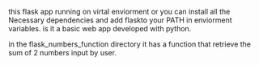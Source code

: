 this flask app running on virtal enviorment or you can install all the Necessary dependencies and add flaskto your PATH in enviorment variables.
is it a basic web app developed with python.

in the flask_numbers_function directory it has a function that retrieve the sum of 2 numbers input by user.

